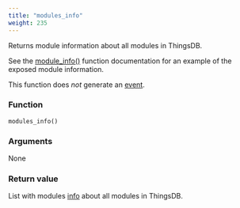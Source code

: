 ```yaml
---
title: "modules_info"
weight: 235
---
```


Returns module information about all modules in ThingsDB.

See the [module_info()](../../thingsdb-api/module_info) function documentation for an example of the exposed module information.

This function does *not* generate an [event](../../overview/events).

### Function

`modules_info()`

### Arguments

None

### Return value

List with modules [info](../../data-types/info) about all modules in ThingsDB.
